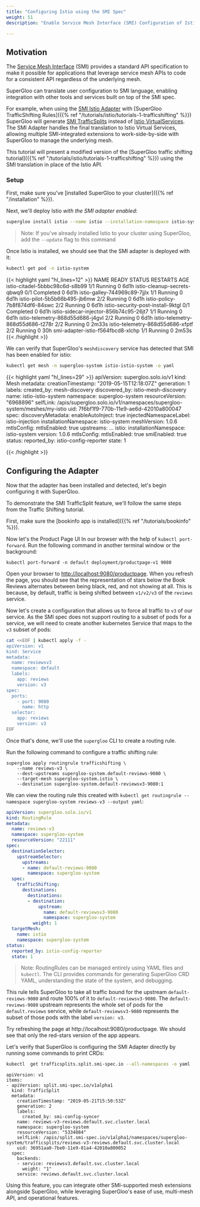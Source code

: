 ```yaml
---
title: "Configuring Istio using the SMI Spec"
weight: 51
description: "Enable Service Mesh Interface (SMI) Configuration of Istio using SuperGloo."

---
```


## Motivation

The [Service Mesh Interface](https://github.com/deislabs/smi-spec) (SMI) provides a standard API specification 
to make it possible for applications that leverage service mesh APIs to code for a consistent API regardless of the underlying mesh. 

SuperGloo can translate user configuration to SMI language, enabling integration with other tools and services built on top of the SMI spec.

For example, when using the [SMI Istio Adapter](https://github.com/deislabs/smi-adapter-istio) with [SuperGloo TrafficShifting Rules]({{% ref "/tutorials/istio/tutorials-1-trafficshifting" %}}) SuperGloo will generate [SMI TrafficSplits](https://github.com/deislabs/smi-spec/blob/master/traffic-split.md) instead of [Istio VirtualServices](https://istio.io/docs/reference/config/networking/v1alpha3/virtual-service). The SMI Adapter handles the final translation to Istio Virtual Services, allowing multiple SMI-integrated extensions to work-side-by-side with SuperGloo to manage the underlying mesh.

This tutorial will present a modified version of the [SuperGloo traffic shifting tutorial]({{% ref "/tutorials/istio/tutorials-1-trafficshifting" %}}) using the SMI translation in place of the Istio API.

### Setup

First, make sure you've [installed SuperGloo to your cluster]({{% ref "/installation" %}}).

Next, we'll deploy Istio *with the SMI adapter enabled*:

```bash
supergloo install istio --name istio --installation-namespace istio-system --mtls=true --auto-inject=true --smi-install
```

> Note: If you've already installed Istio to your cluster using SuperGloo, add the `--update` flag to this command


Once Istio is installed, we should see that the SMI adapter is deployed with it:

```bash
kubectl get pod -n istio-system
```

{{< highlight yaml "hl_lines=12" >}}
NAME                                     READY   STATUS      RESTARTS   AGE
istio-citadel-5bbbc98c6d-s8b99           1/1     Running     0          6d1h
istio-cleanup-secrets-qbwq9              0/1     Completed   0          6d1h
istio-galley-744969c89-7jjlx             1/1     Running     0          6d1h
istio-pilot-5b5b66b495-jb6mw             2/2     Running     0          6d1h
istio-policy-7b8f874df6-84swc            2/2     Running     0          6d1h
istio-security-post-install-9ktgl        0/1     Completed   0          6d1h
istio-sidecar-injector-856b74c95-26jt7   1/1     Running     0          6d1h
istio-telemetry-868d55d686-j4gvl         2/2     Running     0          6d1h
istio-telemetry-868d55d686-t278r         2/2     Running     0          2m33s
istio-telemetry-868d55d686-xfptf         2/2     Running     0          30h
smi-adapter-istio-f564fbcd8-xlchp        1/1     Running     0          2m53s
{{< /highlight >}}

We can verify that SuperGloo's `meshdiscovery` service has detected that SMI has been enabled for istio:

```bash
kubectl get mesh -n supergloo-system istio-istio-system -o yaml
```

{{< highlight yaml "hl_lines=29" >}}
apiVersion: supergloo.solo.io/v1
kind: Mesh
metadata:
  creationTimestamp: "2019-05-15T12:18:07Z"
  generation: 1
  labels:
    created_by: mesh-discovery
    discovered_by: istio-mesh-discovery
  name: istio-istio-system
  namespace: supergloo-system
  resourceVersion: "6968896"
  selfLink: /apis/supergloo.solo.io/v1/namespaces/supergloo-system/meshes/my-istio
  uid: 7f6bf1f9-770b-11e9-ae6d-42010a800047
spec:
  discoveryMetadata:
    enableAutoInject: true
    injectedNamespaceLabel: istio-injection
    installationNamespace: istio-system
    meshVersion: 1.0.6
    mtlsConfig:
      mtlsEnabled: true
    upstreams:
    ...
  istio:
    installationNamespace: istio-system
    version: 1.0.6
  mtlsConfig:
    mtlsEnabled: true
  smiEnabled: true
status:
  reported_by: istio-config-reporter
  state: 1

{{< /highlight >}}

## Configuring the Adapter

Now that the adapter has been installed and detected, let's begin configuring it with SuperGloo.

To demonstrate the SMI TrafficSplit feature, we'll follow the same steps from the Traffic Shifting tutorial.

First, make sure the [bookinfo app is installed]({{% ref "/tutorials/bookinfo" %}}).

Now let's the Product Page UI In our browser with the help of `kubectl port-forward`. Run the following
command in another terminal window or the background:

```shell
kubectl port-forward -n default deployment/productpage-v1 9080
```

Open your browser to <http://localhost:9080/productpage>. When you refresh the page,
you should see that the representation of stars below the Book Reviews alternates between
being black, red, and not showing at all. This is because, by default, traffic is
being shifted between `v1/v2/v3` of the `reviews` service.

Now let's create a configuration that allows us to force all traffic to `v3` of our service. As the SMI spec 
does not support routing to a subset of pods for a service, 
we will need to create another kubernetes Service that maps 
to the `v3` subset of pods:

```bash
cat <<EOF | kubectl apply -f -
apiVersion: v1
kind: Service
metadata:
  name: reviewsv3
  namespace: default
  labels:
    app: reviews
    version: v3
spec:
  ports:
    - port: 9080
      name: http
  selector:
    app: reviews
    version: v3
EOF
```

Once that's done, we'll use the `supergloo` CLI to create a routing rule.

Run the following command to configure a traffic shifting rule:

```shell
supergloo apply routingrule trafficshifting \
    --name reviews-v3 \
    --dest-upstreams supergloo-system.default-reviews-9080 \
    --target-mesh supergloo-system.istio \
    --destination supergloo-system.default-reviewsv3-9080:1
```

We can view the routing rule this created with `kubectl get routingrule --namespace supergloo-system reviews-v3 --output yaml`:

```yaml
apiVersion: supergloo.solo.io/v1
kind: RoutingRule
metadata:
  name: reviews-v3
  namespace: supergloo-system
  resourceVersion: "22111"
spec:
  destinationSelector:
    upstreamSelector:
      upstreams:
      - name: default-reviews-9080
        namespace: supergloo-system
  spec:
    trafficShifting:
      destinations:
        destinations:
        - destination:
            upstream:
              name: default-reviewsv3-9080
              namespace: supergloo-system
          weight: 1
  targetMesh:
    name: istio
    namespace: supergloo-system
status:
  reported_by: istio-config-reporter
  state: 1
```

> Note: RoutingRules can be managed entirely using YAML files and `kubectl`. The CLI provides commands for generating SuperGloo CRD YAML, understanding the state of the system, and debugging.

This rule tells SuperGloo to take all traffic bound for the upstream `default-reviews-9080` and route 100% of it to `default-reviewsv3-9080`. The `default-reviews-9080` upstream represents the whole set of pods for the `default.reviews` service, while `default-reviewsv3-9080` represents the subset of those pods with the label `version: v3`.

Try refreshing the page at http://localhost:9080/productpage. 
We should see that only the red-stars version of the app appears.

Let's verify that SuperGloo is configuring the SMI Adapter directly by running some commands to print CRDs:

```bash
kubectl  get trafficsplits.split.smi-spec.io --all-namespaces -o yaml
```
```
apiVersion: v1
items:
- apiVersion: split.smi-spec.io/v1alpha1
  kind: TrafficSplit
  metadata:
    creationTimestamp: "2019-05-21T15:50:53Z"
    generation: 2
    labels:
      created_by: smi-config-syncer
    name: reviews-v3-reviews.default.svc.cluster.local
    namespace: supergloo-system
    resourceVersion: "5334084"
    selfLink: /apis/split.smi-spec.io/v1alpha1/namespaces/supergloo-system/trafficsplits/reviews-v3-reviews.default.svc.cluster.local
    uid: 36951aa0-7be0-11e9-81a4-42010a800052
  spec:
    backends:
    - service: reviewsv3.default.svc.cluster.local
      weight: "1"
    service: reviews.default.svc.cluster.local
```

Using this feature, you can integrate other SMI-supported mesh extensions alongside SuperGloo, while leveraging SuperGloo's 
ease of use, multi-mesh API, and operational features.
